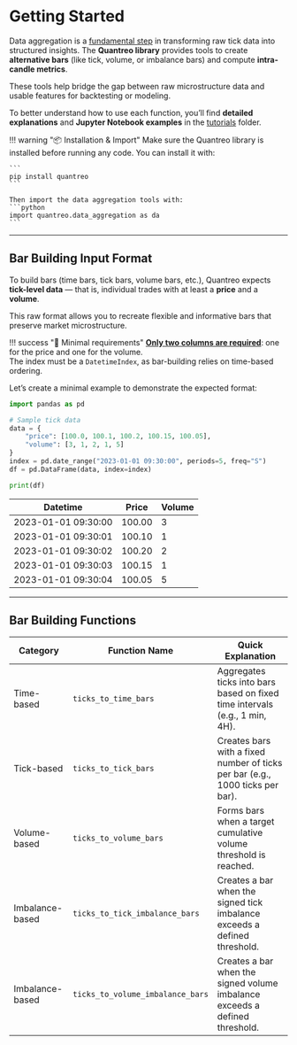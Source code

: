 # **Getting Started**

Data aggregation is a <u>fundamental step</u> in transforming raw tick data into structured insights. The **Quantreo library** provides tools to create **alternative bars** (like tick, volume, or imbalance bars) and compute **intra-candle metrics**.

These tools help bridge the gap between raw microstructure data and usable features for backtesting or modeling.

To better understand how to use each function, you’ll find **detailed explanations** and **Jupyter Notebook examples** in the [tutorials](/../tutorials/Quantreo-for-beginners) folder.

!!! warning "📦 Installation & Import"
    Make sure the Quantreo library is installed before running any code. You can install it with:

    ```
    pip install quantreo
    ```
    
    Then import the data aggregation tools with:
    ```python
    import quantreo.data_aggregation as da
    ```

---
## Bar Building Input Format

To build bars (time bars, tick bars, volume bars, etc.), Quantreo expects **tick-level data** — that is, individual trades with at least a **price** and a **volume**.

This raw format allows you to recreate flexible and informative bars that preserve market microstructure.

!!! success "🔗 Minimal requirements"
    <u>**Only two columns are required**</u>: one for the price and one for the volume.  
    The index must be a `DatetimeIndex`, as bar-building relies on time-based ordering.

Let’s create a minimal example to demonstrate the expected format:

```python
import pandas as pd

# Sample tick data
data = {
    "price": [100.0, 100.1, 100.2, 100.15, 100.05],
    "volume": [3, 1, 2, 1, 5]
}
index = pd.date_range("2023-01-01 09:30:00", periods=5, freq="S")
df = pd.DataFrame(data, index=index)

print(df)
```

| Datetime             | Price  | Volume |
|----------------------|--------|--------|
| 2023-01-01 09:30:00  | 100.00 | 3      |
| 2023-01-01 09:30:01  | 100.10 | 1      |
| 2023-01-01 09:30:02  | 100.20 | 2      |
| 2023-01-01 09:30:03  | 100.15 | 1      |
| 2023-01-01 09:30:04  | 100.05 | 5      |

---

## Bar Building Functions

| Category         | Function Name                      | Quick Explanation                                                                 |
|------------------|-------------------------------------|------------------------------------------------------------------------------------|
| Time-based       | `ticks_to_time_bars`               | Aggregates ticks into bars based on fixed time intervals (e.g., 1 min, 4H).        |
| Tick-based       | `ticks_to_tick_bars`               | Creates bars with a fixed number of ticks per bar (e.g., 1000 ticks per bar).      |
| Volume-based     | `ticks_to_volume_bars`             | Forms bars when a target cumulative volume threshold is reached.                   |
| Imbalance-based  | `ticks_to_tick_imbalance_bars`     | Creates a bar when the signed tick imbalance exceeds a defined threshold.          |
| Imbalance-based  | `ticks_to_volume_imbalance_bars`   | Creates a bar when the signed volume imbalance exceeds a defined threshold.        |
